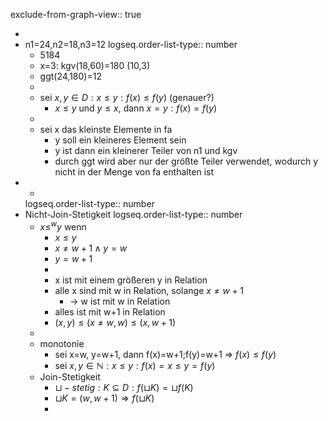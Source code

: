 exclude-from-graph-view:: true

-
- n1=24,n2=18,n3=12
  logseq.order-list-type:: number
	- 5184
	- x=3: kgv(18,60)=180 (10,3)
	- ggt(24,180)=12
	-
	- sei $x,y\in D:x\leq y:f(x)\leq f(y)$ (genauer?)
		- $x\leq y$ und $y\leq x$, dann $x=y:f(x)=f(y)$
	-
	- sei x das kleinste Elemente in fa
		- y soll ein kleineres Element sein
		- y ist dann ein kleinerer Teiler von n1 und kgv
		- durch ggt wird aber nur der größte Teiler verwendet, wodurch y nicht in der Menge von fa enthalten ist
- -
  logseq.order-list-type:: number
- Nicht-Join-Stetigkeit
  logseq.order-list-type:: number
	- $x\leq^{w}y$ wenn
		- $x\leq y$
		- $x\neq w+1\land y=w$
		- $y=w+1$
		-
		- x ist mit einem größeren y in Relation
		- alle x sind mit w in Relation, solange $x\neq w+1$
			- -> w ist mit w in Relation
		- alles ist mit w+1 in Relation
		- $(x,y)\leq(x\neq w,w)\leq(x,w+1)$
	-
	- monotonie
		- sei x=w, y=w+1, dann f(x)=w+1;f(y)=w+1 => $f(x)\leq f(y)$
		- sei $x,y\in\mathbb{N}:x\leq y:f(x)=x\leq y=f(y)$
	- Join-Stetigkeit
		- $\sqcup-stetig:K\subseteq D:f(\sqcup K)=\sqcup f(K)$
		- $\sqcup K=(w,w+1)\Rightarrow f(\sqcup K)$
		-